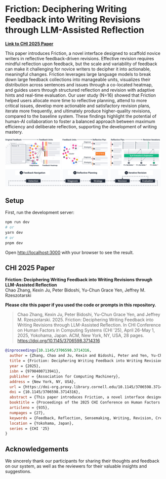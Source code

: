 # Friction: Deciphering Writing Feedback into Writing Revisions through LLM-Assisted Reflection

[**Link to CHI 2025 Paper**](https://doi.org/10.1145/3706598.3714316)

This paper introduces Friction, a novel interface designed to scaffold novice writers in reflective feedback-driven revisions. Effective revision requires mindful reflection upon feedback, but the scale and variability of feedback can make it challenging for novice writers to decipher it into actionable, meaningful changes. Friction leverages large language models to break down large feedback collections into manageable units, visualizes their distribution across sentences and issues through a co-located heatmap, and guides users through structured reflection and revision with adaptive hints and real-time evaluation. Our user study (N=16) showed that Friction helped users allocate more time to reflective planning, attend to more critical issues, develop more actionable and satisfactory revision plans, iterate more frequently, and ultimately produce higher-quality revisions, compared to the baseline system. These findings highlight the potential of human-AI collaboration to foster a balanced approach between maximum efficiency and deliberate reflection, supporting the development of writing mastery.

![](./public/teaser_figure.jpg)

## Setup
First, run the development server:

```bash
npm run dev
# or
yarn dev
# or
pnpm dev
```

Open [http://localhost:3000](http://localhost:3000) with your browser to see the result.

## CHI 2025 Paper

**Friction: Deciphering Writing Feedback into Writing Revisions through LLM-Assisted Reflection**<br />
Chao Zhang, Kexin Ju, Peter Bidoshi, Yu-Chun Grace Yen, Jeffrey M. Rzeszotarski


**Please cite this paper if you used the code or prompts in this repository.**

> Chao Zhang, Kexin Ju, Peter Bidoshi, Yu-Chun Grace Yen, and Jeffrey M. Rzeszotarski. 2025. Friction: Deciphering Writing Feedback into Writing Revisions through LLM-Assisted Reflection. In CHI Conference on Human Factors in Computing Systems (CHI '25), April 26-May 1, 2025, Yokohama, Japan. ACM, New York, NY, USA, 28 pages. https://doi.org/10.1145/3706598.3714316

```bibtex
@inproceedings{10.1145/3706598.3714316,
  author = {Zhang, Chao and Ju, Kexin and Bidoshi, Peter and Yen, Yu-Chun Grace and Rzeszotarski, Jeffrey M.},
  title = {Friction: Deciphering Writing Feedback into Writing Revisions through LLM-Assisted Reflection},
  year = {2025},
  isbn = {9798400713941},
  publisher = {Association for Computing Machinery},
  address = {New York, NY, USA},
  url = {https://doi-org.proxy.library.cornell.edu/10.1145/3706598.3714316},
  doi = {10.1145/3706598.3714316},
  abstract = {This paper introduces Friction, a novel interface designed to scaffold novice writers in reflective feedback-driven revisions. Effective revision requires mindful reflection upon feedback, but the scale and variability of feedback can make it challenging for novice writers to decipher it into actionable, meaningful changes. Friction leverages large language models to break down large feedback collections into manageable units, visualizes their distribution across sentences and issues through a co-located heatmap, and guides users through structured reflection and revision with adaptive hints and real-time evaluation. Our user study (N = 16) showed that Friction helped users allocate more time to reflective planning, attend to more critical issues, develop more actionable and satisfactory revision plans, iterate more frequently, and ultimately produce higher-quality revisions, compared to the baseline system. These findings highlight the potential of human-AI collaboration to foster a balanced approach between maximum efficiency and deliberate reflection, supporting the development of creative mastery.},
  booktitle = {Proceedings of the 2025 CHI Conference on Human Factors in Computing Systems},
  articleno = {935},
  numpages = {27},
  keywords = {Feedback, Reflection, Sensemaking, Writing, Revision, Creativity, Large Language Models},
  location = {Yokohama, Japan},
  series = {CHI '25}
}
```

## Acknowledgements

We sincerely thank our participants for sharing their thoughts and feedback on our system, as well as the reviewers for their valuable insights and suggestions.
